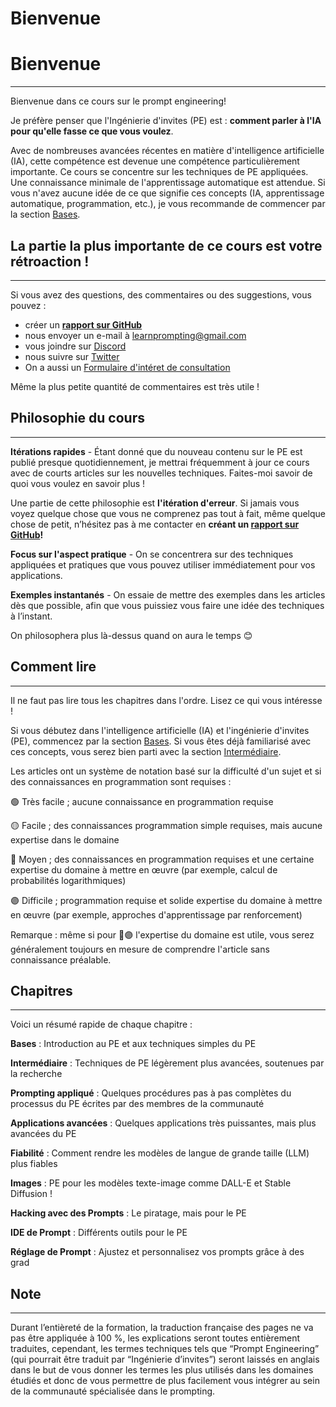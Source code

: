 # Bienvenue

# Bienvenue

---

Bienvenue dans ce cours sur le prompt engineering!

Je préfère penser que l'Ingénierie d'invites (PE) est : **comment parler à l'IA pour qu'elle fasse ce que vous voulez**.

Avec de nombreuses avancées récentes en matière d'intelligence artificielle (IA), cette compétence est devenue une compétence particulièrement importante. Ce cours se concentre sur les techniques de PE appliquées. Une connaissance minimale de l'apprentissage automatique est attendue. Si vous n'avez aucune idée de ce que signifie ces concepts (IA, apprentissage automatique, programmation, etc.), je vous recommande de commencer par la section [Bases](https://learnprompting.org/fr/docs/category/-basics).

## La partie la plus importante de ce cours est votre rétroaction !

---

Si vous avez des questions, des commentaires ou des suggestions, vous pouvez : 

- créer un [**rapport sur GitHub**](https://github.com/trigaten/Learn_Prompting/issues/new/choose)
- nous envoyer un e-mail à [learnprompting@gmail.com](mailto:learnprompting@gmail.com)
- vous joindre sur [Discord](https://learnprompting.org/discord)
- nous suivre sur [Twitter](https://twitter.com/learn_prompting)
- On a aussi un [Formulaire d'intéret de consultation](https://learnprompting.org/consulting)

Même la plus petite quantité de commentaires est très utile !

## Philosophie du cours

---

**Itérations rapides** - Étant donné que du nouveau contenu sur le PE est publié presque quotidiennement, je mettrai fréquemment à jour ce cours avec de courts articles sur les nouvelles techniques. Faites-moi savoir de quoi vous voulez en savoir plus !

Une partie de cette philosophie est **l'itération d'erreur**. Si jamais vous voyez quelque chose que vous ne comprenez pas tout à fait, même quelque chose de petit, n’hésitez pas à me contacter en **créant un [rapport sur GitHub](https://github.com/trigaten/Learn_Prompting/issues/new/choose)!**

**Focus sur l'aspect pratique** - On se concentrera sur des techniques appliquées et pratiques que vous pouvez utiliser immédiatement pour vos applications.

**Exemples instantanés** - On essaie de mettre des exemples dans les articles dès que possible, afin que vous puissiez vous faire une idée des techniques à l’instant.

On philosophera plus là-dessus quand on aura le temps 😊

## Comment lire

---

Il ne faut pas lire tous les chapitres dans l'ordre. Lisez ce qui vous intéresse !

Si vous débutez dans l'intelligence artificielle (IA) et l'ingénierie d'invites (PE), commencez par la section [Bases](https://learnprompting.org/fr/docs/category/-basics). Si vous êtes déjà familiarisé avec ces concepts, vous serez bien parti avec la section [Intermédiaire](https://learnprompting.org/fr/docs/category/%EF%B8%8F-intermediate).

Les articles ont un système de notation basé sur la difficulté d'un sujet et si des connaissances en programmation sont requises :

🟢 Très facile ; aucune connaissance en programmation requise

🟡 Facile ; des connaissances programmation simple requises, mais aucune expertise dans le domaine

🔴 Moyen ; des connaissances en programmation requises et une certaine expertise du domaine à mettre en œuvre (par exemple, calcul de probabilités logarithmiques)

🟣 Difficile ; programmation requise et solide expertise du domaine à mettre en œuvre (par exemple, approches d'apprentissage par renforcement)

Remarque : même si pour 🔴🟣 l'expertise du domaine est utile, vous serez généralement toujours en mesure de comprendre l'article sans connaissance préalable.

## Chapitres[](https://learnprompting.org/docs/intro#chapters)

---

Voici un résumé rapide de chaque chapitre :

**Bases** : Introduction au PE et aux techniques simples du PE

**Intermédiaire** : Techniques de PE légèrement plus avancées, soutenues par la recherche

**Prompting appliqué** : Quelques procédures pas à pas complètes du processus du PE écrites par des membres de la communauté

**Applications avancées** : Quelques applications très puissantes, mais plus avancées du PE

**Fiabilité** : Comment rendre les modèles de langue de grande taille (LLM) plus fiables

**Images** : PE pour les modèles texte-image comme DALL-E et Stable Diffusion !

**Hacking avec des Prompts** : Le piratage, mais pour le PE

**IDE de Prompt** : Différents outils pour le PE

**Réglage de Prompt** : Ajustez et personnalisez vos prompts grâce à des grad

## Note

---

Durant l’entièreté de la formation, la traduction française des pages ne va pas être appliquée à 100 %, les explications seront toutes entièrement traduites, cependant, les termes techniques tels que “Prompt Engineering” (qui pourrait être traduit par “Ingénierie d’invites”) seront laissés en anglais dans le but de vous donner les termes les plus utilisés dans les domaines étudiés et donc de vous permettre de plus facilement vous intégrer au sein de la communauté spécialisée dans le prompting.